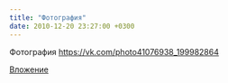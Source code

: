 ```yaml
---
title: "Фотография"
date: 2010-12-20 23:27:00 +0300
---
```


Фотография
https://vk.com/photo41076938_199982864

[Вложение](https://vk.com/photo41076938_199982864)
